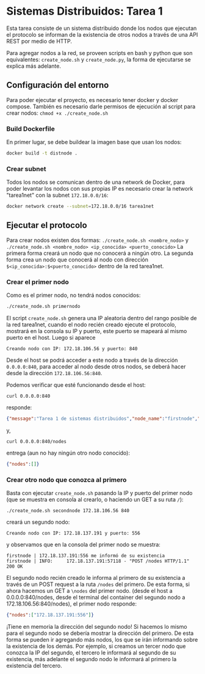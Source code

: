 # Sistemas Distribuidos: Tarea 1

Esta tarea consiste de un sistema distribuido donde los nodos que ejecutan el protocolo
se informan de la existencia de otros nodos a través de una API REST por medio de HTTP.

Para agregar nodos a la red, se proveen scripts en bash y python que son equivalentes: `create_node.sh` y `create_node.py`, la forma
de ejecutarse se explica más adelante.

## Configuración del entorno
Para poder ejecutar el proyecto, es necesario tener docker y docker compose. También es necesario darle permisos de ejecución al script
para crear nodos: `chmod +x ./create_node.sh`

### Build Dockerfile
En primer lugar, se debe buildear la imagen base que usan los nodos:
```bash
docker build -t distnode .
```

### Crear subnet
Todos los nodos se comunican dentro de una network de Docker, para poder levantar los nodos con sus
propias IP es necesario crear la network "tarea1net" con la subnet `172.18.0.0/16`:

```bash
docker network create --subnet=172.18.0.0/16 tarea1net
```


## Ejecutar el protocolo
Para crear nodos existen dos formas:
`./create_node.sh <nombre_nodo>` y `./create_node.sh <nombre_nodo> <ip_conocida> <puerto_conocido>`
La primera forma creará un nodo que no conocerá a ningún otro. La segunda forma crea un nodo que conocerá al nodo
con dirección `$<ip_conocida>:$<puerto_conocido>` dentro de la red tarea1net.

### Crear el primer nodo
Como es el primer nodo, no tendrá nodos conocidos:
```bash
./create_node.sh primernodo
```

El script `create_node.sh` genera una IP aleatoria dentro del rango posible de la red tarea1net,
cuando el nodo recién creado ejecute el protocolo, mostrará en la consola su IP y puerto, este
puerto se mapeará al mismo puerto en el host. Luego si aparece

```
Creando nodo con IP: 172.18.106.56 y puerto: 840
```

Desde el host se podrá acceder a este nodo a través de la dirección `0.0.0.0:840`, para acceder al nodo desde otros nodos,
se deberá hacer desde la dirección `172.18.106.56:840`.

Podemos verificar que esté funcionando desde el host:
```
curl 0.0.0.0:840
```

responde:
```json
{"message":"Tarea 1 de sistemas distribuidos","node_name":"firstnode","node_addr":"172.18.106.56:840"}
```
y,
```
curl 0.0.0.0:840/nodes
```

entrega (aun no hay ningún otro nodo conocido):
```json
{"nodes":[]}
```

### Crear otro nodo que conozca al primero
Basta con ejecutar `create_node.sh` pasando la IP y puerto del primer nodo (que se muestra en consola al crearlo, o haciendo un GET a su ruta `/`):
```
./create_node.sh secondnode 172.18.106.56 840
```
creará un segundo nodo:
```
Creando nodo con IP: 172.18.137.191 y puerto: 556
```

y observamos que en la consola del primer nodo se muestra:
```
firstnode | 172.18.137.191:556 me informó de su existencia
firstnode | INFO:     172.18.137.191:57118 - "POST /nodes HTTP/1.1" 200 OK
```
El segundo nodo recién creado le informa al primero de su existencia a través de un POST request a la ruta `/nodes` del primero.
De esta forma, si ahora hacemos un GET a `\nodes` del primer nodo. (desde el host a 0.0.0.0:840/nodes, desde el terminal del container del segundo nodo a 172.18.106.56:840/nodes),
el primer nodo responde:
```json
{"nodes":["172.18.137.191:556"]}
```
¡Tiene en memoria la dirección del segundo nodo! Si hacemos lo mismo para el segundo nodo se debería mostrar la dirección del primero. De esta forma se pueden ir agregando más
nodos, los que se irán informando sobre la existencia de los demás. Por ejemplo, si creamos un tercer nodo que conozca la IP del segundo, el tercero le informará al segundo de su existencia,
más adelante el segundo nodo le informará al primero la existencia del tercero.

